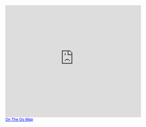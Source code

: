 <iframe width="425" height="350" frameborder="0" scrolling="no" marginheight="0" marginwidth="0" src="https://onthegomap.com/?m=r&amp;u=mi&amp;w%5B%5D=Routes+may+not+be+suitable+for+public+use.&amp;c%5B%5D=Route+data+%C2%A92020+On+The+Go+Map%2C+OpenStreetMap+Contributors&amp;d=1620&amp;f=611404be2f&amp;n=1&amp;dm=1&amp;context=embed&amp;r2=moafDwxup30H0V8Z7MtA6t34D4l12r32B0Pc3DAd61129c1b9a1l8Y1~72DGAi1GETAP8X34L2FEM2F2107252B219R7h10l18~2Ex64x14x14r12R6d1E~2Az1DFv3d4954BCx21V1V5b1C31P2TGt2Ob1MJA3G7e2X12127Y1r46N112222SY1w1a2_1k1Y1U4Gq2c5GKCAE3i1t1s1Z1c1p16F4C3BOp1KPQHK5W1B_13A0Y1w2i2a6_1W58IASY2y6EW1"></iframe><br/><small><a href="https://onthegomap.com" style="color:#0000FF;text-align:left" target="_blank">On The Go Map</a></small>
